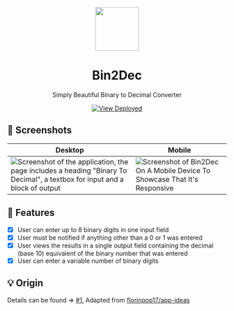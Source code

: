 <div align="center">
  <img src="https://github.com/xkrishguptaa/bin2dec/raw/main/assets/logo.png" height="100px" width="100px" />
  <br />
  <h1>Bin2Dec</h1>
  <p>Simply Beautiful Binary to Decimal Converter</p>
  <p><a href="https://xkrishguptaa.gitlab.io/bin2dec"><img src="https://img.shields.io/badge/View%20Deployed-2965F1?style=for-the-badge" alt="View Deployed" /></a></p>
</div>

## 📸 Screenshots

| Desktop | Mobile |
| --- | --- |
| ![Screenshot of the application, the page includes a heading "Binary To Decimal", a textbox for input and a block of output](https://github.com/xkrishguptaa/bin2dec/raw/main/assets/screenshots/desktop.png) |   ![Screenshot of Bin2Dec On A Mobile Device To Showcase That It's Responsive](https://github.com/xkrishguptaa/bin2dec/raw/main/assets/screenshots/mobile.png)  |

## 🌟 Features

- [x] User can enter up to 8 binary digits in one input field
- [x] User must be notified if anything other than a 0 or 1 was entered
- [x] User views the results in a single output field containing the decimal (base 10) equivalent of the binary number that was entered
- [x] User can enter a variable number of binary digits

## 💡 Origin

Details can be found => [#1](https://github.com/xkrishguptaa/learning/issues/1), Adapted from [florinpop17/app-ideas](https://github.com/florinpop17/app-ideas/blob/master/Projects/1-Beginner/Bin2Dec-App.md)
